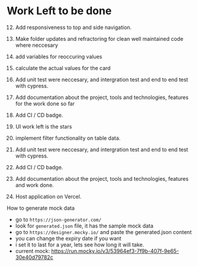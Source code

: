 # Work Left to be done
<!-- 3. Persist state managemnt and save to local storage so when a user refershs the users table page, the data stays the same. -->
12. Add responsiveness to top and side navigation.
13. Make folder updates and refractoring for clean well maintained code where neccesary
14. add variables for reoccuring values
15. calculate the actual values for the card
10. Add unit test were neccesary, and intergration test and end to end test with cypress.
11. Add documentation about the project, tools and technologies, features for the work done so far
11. Add CI / CD badge.

5. UI work left is the stars
3. implement filter functionality on table data.

10. Add unit test were neccesary, and intergration test and end to end test with cypress.
11. Add CI / CD badge.

11. Add documentation about the project, tools and technologies, features and work done.
9. Host application on Vercel.


How to generate mock data
- go to `https://json-generator.com/`
- look for `generated.json` file, it has the sample mock data
- go to `https://designer.mocky.io/` and paste the generated.json content
- you can change the expiry date if you want
- i set it to last for a year, lets see how long it will take.
- current mock: https://run.mocky.io/v3/53964ef3-7f9b-407f-9e65-30e40d79782c